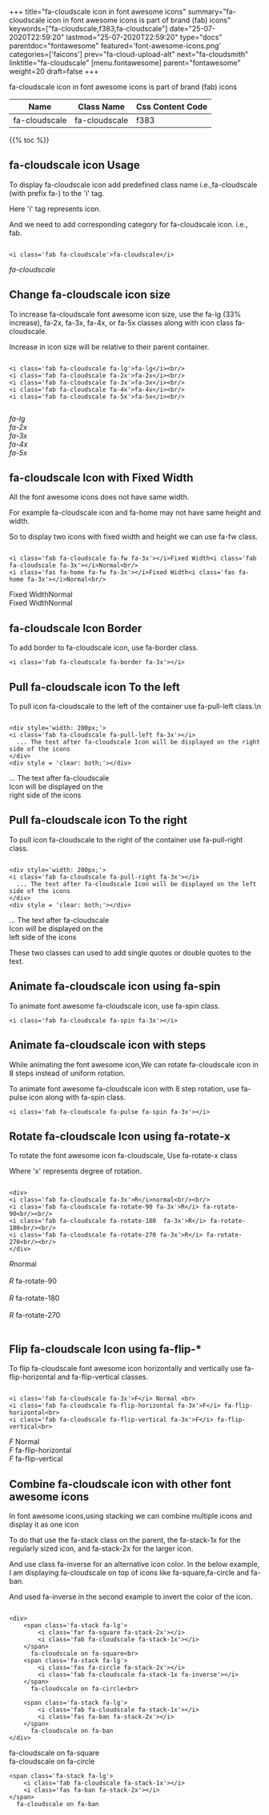 +++
title="fa-cloudscale icon in font awesome icons"
summary="fa-cloudscale icon in font awesome icons is part of brand (fab) icons"
keywords=["fa-cloudscale,f383,fa-cloudscale"]
date="25-07-2020T22:59:20"
lastmod="25-07-2020T22:59:20"
type="docs"
parentdoc="fontawesome"
featured='font-awesome-icons.png'
categories=['faicons']
prev="fa-cloud-upload-alt"
next="fa-cloudsmith"
linktitle="fa-cloudscale"
[menu.fontawesome]
parent="fontawesome"
weight=20
draft=false
+++


fa-cloudscale icon in font awesome icons is part of brand (fab) icons

<div class='table-responsive'><table class='table'><thead><tr><th>Name</th><th>Class Name</th><th>Css Content Code</th></tr></thead><tbody><tr><td>fa-cloudscale</td><td>fa-cloudscale</td><td>f383</td></tr></tbody></table></div>


{{% toc %}}


## fa-cloudscale icon Usage

To display fa-cloudscale icon add predefined class name i.e.,fa-cloudscale (with prefix fa-) to the 'i' tag.

Here 'i' tag represents icon.

And we need to add corresponding category for fa-cloudscale icon. i.e., fab.


```

<i class='fab fa-cloudscale'>fa-cloudscale</i>
```

<i class='fab fa-cloudscale'>fa-cloudscale</i>




## Change fa-cloudscale icon size
To increase fa-cloudscale font awesome icon size, use the fa-lg (33% increase), fa-2x, fa-3x, fa-4x, or fa-5x classes along with icon class fa-cloudscale.

Increase in icon size will be relative to their parent container. 

```

<i class='fab fa-cloudscale fa-lg'>fa-lg</i><br/>
<i class='fab fa-cloudscale fa-2x'>fa-2x</i><br/>
<i class='fab fa-cloudscale fa-3x'>fa-3x</i><br/>
<i class='fab fa-cloudscale fa-4x'>fa-4x</i><br/>
<i class='fab fa-cloudscale fa-5x'>fa-5x</i><br/>
            
```

<i class='fab fa-cloudscale fa-lg'>fa-lg</i><br/>
<i class='fab fa-cloudscale fa-2x'>fa-2x</i><br/>
<i class='fab fa-cloudscale fa-3x'>fa-3x</i><br/>
<i class='fab fa-cloudscale fa-4x'>fa-4x</i><br/>
<i class='fab fa-cloudscale fa-5x'>fa-5x</i><br/>
            



## fa-cloudscale Icon with Fixed Width 

All the font awesome icons does not have same width.

For example fa-cloudscale icon and fa-home may not have same height and width.

So to display two icons with fixed width and height we can use fa-fw class.


```

<i class='fab fa-cloudscale fa-fw fa-3x'></i>Fixed Width<i class='fab fa-cloudscale fa-3x'></i>Normal<br/>
<i class='fas fa-home fa-fw fa-3x'></i>Fixed Width<i class='fas fa-home fa-3x'></i>Normal<br/>
```

<i class='fab fa-cloudscale fa-fw fa-3x'></i>Fixed Width<i class='fab fa-cloudscale fa-3x'></i>Normal<br/>
<i class='fas fa-home fa-fw fa-3x'></i>Fixed Width<i class='fas fa-home fa-3x'></i>Normal<br/>



## fa-cloudscale Icon Border 

To add border to fa-cloudscale icon, use fa-border class.


```
<i class='fab fa-cloudscale fa-border fa-3x'></i>

```
<i class='fab fa-cloudscale fa-border fa-3x'></i>





## Pull fa-cloudscale icon To the left

To pull icon fa-cloudscale to the left of the container use fa-pull-left class.\n

```

<div style='width: 200px;'>
<i class='fab fa-cloudscale fa-pull-left fa-3x'></i>
  ... The text after fa-cloudscale Icon will be displayed on the right side of the icons
</div>
<div style = 'clear: both;'></div>
```

<div style='width: 200px;'>
<i class='fab fa-cloudscale fa-pull-left fa-3x'></i>
  ... The text after fa-cloudscale Icon will be displayed on the right side of the icons
</div>
<div style = 'clear: both;'></div>




## Pull fa-cloudscale icon To the right
To pull icon fa-cloudscale to the right of the container use fa-pull-right class.

```

<div style='width: 200px;'>
<i class='fab fa-cloudscale fa-pull-right fa-3x'></i>
  ... The text after fa-cloudscale Icon will be displayed on the left side of the icons
</div>
<div style = 'clear: both;'></div>
```

<div style='width: 200px;'>
<i class='fab fa-cloudscale fa-pull-right fa-3x'></i>
  ... The text after fa-cloudscale Icon will be displayed on the left side of the icons
</div>
<div style = 'clear: both;'></div>

These two classes can used to add single quotes or double quotes to the text.


## Animate fa-cloudscale icon using fa-spin
To animate font awesome fa-cloudscale icon, use fa-spin class.

```
<i class='fab fa-cloudscale fa-spin fa-3x'></i>
```
<i class='fab fa-cloudscale fa-spin fa-3x'></i>




## Animate fa-cloudscale icon with steps
While animating the font awesome icon,We can rotate fa-cloudscale icon in 8 steps instead of uniform rotation.

To animate font awesome fa-cloudscale icon with 8 step rotation, use fa-pulse icon along with fa-spin class.


```
<i class='fab fa-cloudscale fa-pulse fa-spin fa-3x'></i>

```
<i class='fab fa-cloudscale fa-pulse fa-spin fa-3x'></i>





## Rotate fa-cloudscale Icon using fa-rotate-x
To rotate the font awesome icon fa-cloudscale, Use fa-rotate-x class

Where 'x' represents degree of rotation.


```

<div>
<i class='fab fa-cloudscale fa-3x'>R</i>normal<br/><br/>
<i class='fab fa-cloudscale fa-rotate-90 fa-3x'>R</i> fa-rotate-90<br/><br/> 
<i class='fab fa-cloudscale fa-rotate-180  fa-3x'>R</i> fa-rotate-180<br/><br/> 
<i class='fab fa-cloudscale fa-rotate-270 fa-3x'>R</i> fa-rotate-270<br/><br/>
</div>
```

<div>
<i class='fab fa-cloudscale fa-3x'>R</i>normal<br/><br/>
<i class='fab fa-cloudscale fa-rotate-90 fa-3x'>R</i> fa-rotate-90<br/><br/> 
<i class='fab fa-cloudscale fa-rotate-180  fa-3x'>R</i> fa-rotate-180<br/><br/> 
<i class='fab fa-cloudscale fa-rotate-270 fa-3x'>R</i> fa-rotate-270<br/><br/>
</div>




## Flip fa-cloudscale Icon using fa-flip-*
To flip fa-cloudscale font awesome icon horizontally and vertically use fa-flip-horizontal and fa-flip-vertical classes. 

```

<i class='fab fa-cloudscale fa-3x'>F</i> Normal <br>
<i class='fab fa-cloudscale fa-flip-horizontal fa-3x'>F</i> fa-flip-horizontal<br>
<i class='fab fa-cloudscale fa-flip-vertical fa-3x'>F</i> fa-flip-vertical<br>
```

<i class='fab fa-cloudscale fa-3x'>F</i> Normal <br>
<i class='fab fa-cloudscale fa-flip-horizontal fa-3x'>F</i> fa-flip-horizontal<br>
<i class='fab fa-cloudscale fa-flip-vertical fa-3x'>F</i> fa-flip-vertical<br>




## Combine fa-cloudscale icon with other font awesome icons
In font awesome icons,using stacking we can combine multiple icons and display it as one icon 

To do that use the fa-stack class on the parent, the fa-stack-1x for the regularly sized icon, and fa-stack-2x for the larger icon.

And use class fa-inverse for an alternative icon color. 
In the below example, I am displaying fa-cloudscale on top of icons like fa-square,fa-circle and fa-ban.

And used fa-inverse in the second example to invert the color of the icon.

```

<div>
    <span class='fa-stack fa-lg'>
        <i class='far fa-square fa-stack-2x'></i>
        <i class='fab fa-cloudscale fa-stack-1x'></i>
    </span>
      fa-cloudscale on fa-square<br>
    <span class='fa-stack fa-lg'>
        <i class='fas fa-circle fa-stack-2x'></i>
        <i class='fab fa-cloudscale fa-stack-1x fa-inverse'></i>
    </span>
      fa-cloudscale on fa-circle<br>

    <span class='fa-stack fa-lg'>
        <i class='fab fa-cloudscale fa-stack-1x'></i>
        <i class='fas fa-ban fa-stack-2x'></i>
    </span>
      fa-cloudscale on fa-ban
</div>
```

<div>
    <span class='fa-stack fa-lg'>
        <i class='far fa-square fa-stack-2x'></i>
        <i class='fab fa-cloudscale fa-stack-1x'></i>
    </span>
      fa-cloudscale on fa-square<br>
    <span class='fa-stack fa-lg'>
        <i class='fas fa-circle fa-stack-2x'></i>
        <i class='fab fa-cloudscale fa-stack-1x fa-inverse'></i>
    </span>
      fa-cloudscale on fa-circle<br>

    <span class='fa-stack fa-lg'>
        <i class='fab fa-cloudscale fa-stack-1x'></i>
        <i class='fas fa-ban fa-stack-2x'></i>
    </span>
      fa-cloudscale on fa-ban
</div>






